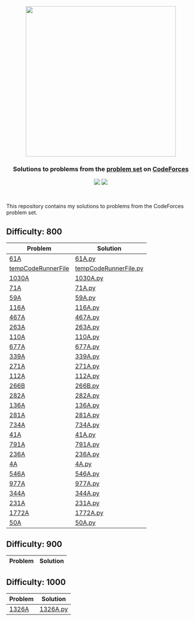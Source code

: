 
<br />
<h1 align="center">
  <a href='https://codeforces.com/profile/sanjaysunil' target="_blank">
  <img width="400px" src="https://upload.wikimedia.org/wikipedia/commons/thumb/b/b1/Codeforces_logo.svg/2560px-Codeforces_logo.svg.png" />
  </a>
</div>

<h3 align='center'>Solutions to problems from the <a href="https://codeforces.com/problemset">problem set</a> on <a href="https://www.codeforces.com/">CodeForces</a></h3>

<p align="center">
	<img src="https://img.shields.io/badge/Problems%20Solved-29-brightgreen.svg">
	<img src="https://img.shields.io/badge/Language-Python-blue.svg">
</p>
<br/>

This repository contains my solutions to problems from the CodeForces problem set.

## Difficulty: 800

| Problem | Solution |
|---|---|
| [61A](https://codeforces.com/problemset/problem/61/A) | [61A.py](./800/61A.py)|
| [tempCodeRunnerFile](https://codeforces.com/problemset/problem/tempCodeRunnerFil/e) | [tempCodeRunnerFile.py](./800/tempCodeRunnerFile.py)|
| [1030A](https://codeforces.com/problemset/problem/1030/A) | [1030A.py](./800/1030A.py)|
| [71A](https://codeforces.com/problemset/problem/71/A) | [71A.py](./800/71A.py)|
| [59A](https://codeforces.com/problemset/problem/59/A) | [59A.py](./800/59A.py)|
| [116A](https://codeforces.com/problemset/problem/116/A) | [116A.py](./800/116A.py)|
| [467A](https://codeforces.com/problemset/problem/467/A) | [467A.py](./800/467A.py)|
| [263A](https://codeforces.com/problemset/problem/263/A) | [263A.py](./800/263A.py)|
| [110A](https://codeforces.com/problemset/problem/110/A) | [110A.py](./800/110A.py)|
| [677A](https://codeforces.com/problemset/problem/677/A) | [677A.py](./800/677A.py)|
| [339A](https://codeforces.com/problemset/problem/339/A) | [339A.py](./800/339A.py)|
| [271A](https://codeforces.com/problemset/problem/271/A) | [271A.py](./800/271A.py)|
| [112A](https://codeforces.com/problemset/problem/112/A) | [112A.py](./800/112A.py)|
| [266B](https://codeforces.com/problemset/problem/266/B) | [266B.py](./800/266B.py)|
| [282A](https://codeforces.com/problemset/problem/282/A) | [282A.py](./800/282A.py)|
| [136A](https://codeforces.com/problemset/problem/136/A) | [136A.py](./800/136A.py)|
| [281A](https://codeforces.com/problemset/problem/281/A) | [281A.py](./800/281A.py)|
| [734A](https://codeforces.com/problemset/problem/734/A) | [734A.py](./800/734A.py)|
| [41A](https://codeforces.com/problemset/problem/41/A) | [41A.py](./800/41A.py)|
| [791A](https://codeforces.com/problemset/problem/791/A) | [791A.py](./800/791A.py)|
| [236A](https://codeforces.com/problemset/problem/236/A) | [236A.py](./800/236A.py)|
| [4A](https://codeforces.com/problemset/problem/4/A) | [4A.py](./800/4A.py)|
| [546A](https://codeforces.com/problemset/problem/546/A) | [546A.py](./800/546A.py)|
| [977A](https://codeforces.com/problemset/problem/977/A) | [977A.py](./800/977A.py)|
| [344A](https://codeforces.com/problemset/problem/344/A) | [344A.py](./800/344A.py)|
| [231A](https://codeforces.com/problemset/problem/231/A) | [231A.py](./800/231A.py)|
| [1772A](https://codeforces.com/problemset/problem/1772/A) | [1772A.py](./800/1772A.py)|
| [50A](https://codeforces.com/problemset/problem/50/A) | [50A.py](./800/50A.py)|

## Difficulty: 900

| Problem | Solution |
|---|---|

## Difficulty: 1000

| Problem | Solution |
|---|---|
| [1326A](https://codeforces.com/problemset/problem/1326/A) | [1326A.py](./1000/1326A.py)|
